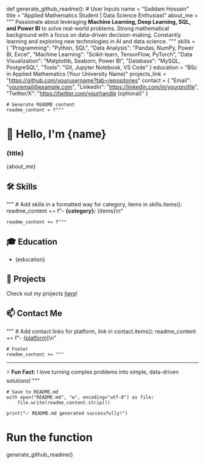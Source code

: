def generate_github_readme():
    # User Inputs
    name = "Saddam Hossain"
    title = "Applied Mathematics Student | Data Science Enthusiast"
    about_me = """
    Passionate about leveraging **Machine Learning, Deep Learning, SQL, and Power BI** to solve real-world problems. 
    Strong mathematical background with a focus on data-driven decision-making. 
    Constantly learning and exploring new technologies in AI and data science.
    """
    skills = {
        "Programming": "Python, SQL",
        "Data Analysis": "Pandas, NumPy, Power BI, Excel",
        "Machine Learning": "Scikit-learn, TensorFlow, PyTorch",
        "Data Visualization": "Matplotlib, Seaborn, Power BI",
        "Database": "MySQL, PostgreSQL",
        "Tools": "Git, Jupyter Notebook, VS Code"
    }
    education = "BSc in Applied Mathematics (Your University Name)"
    projects_link = "https://github.com/yourusername?tab=repositories"
    contact = {
        "Email": "youremail@example.com",
        "LinkedIn": "https://linkedin.com/in/yourprofile",
        "Twitter/X": "https://twitter.com/yourhandle (optional)"
    }
    
    # Generate README content
    readme_content = f"""
# 👋 Hello, I'm {name}

### {title}

{about_me}

## 🛠️ Skills
"""
    # Add skills in a formatted way
    for category, items in skills.items():
        readme_content += f"- **{category}:** {items}\n"
    
    readme_content += f"""
## 🎓 Education
- {education}

## 🚀 Projects
Check out my projects [here]({projects_link})!

## 📫 Contact Me
"""
    # Add contact links
    for platform, link in contact.items():
        readme_content += f"- [{platform}]({link})\n"
    
    # Footer
    readme_content += """
---
⚡ **Fun Fact:** I love turning complex problems into simple, data-driven solutions!
"""
    
    # Save to README.md
    with open("README.md", "w", encoding="utf-8") as file:
        file.write(readme_content.strip())
    
    print("✅ README.md generated successfully!")

# Run the function
generate_github_readme()
